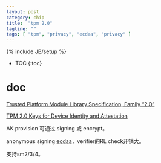 ```yaml
---
layout: post
category: chip
title:  "tpm 2.0"
tagline: ""
tags: [ "tpm", "privacy", "ecdaa", "privacy" ] 
---
```

{% include JB/setup %}

* TOC
{:toc}

# doc

[Trusted Platform Module Library Specification, Family “2.0”](https://trustedcomputinggroup.org/resource/tpm-library-specification/)

[TPM 2.0 Keys for Device Identity and Attestation](https://trustedcomputinggroup.org/resource/tpm-2-0-keys-for-device-identity-and-attestation/)

AK provision 可通过 signing 或 encrypt。

anonymous signing [ecdaa](/2020/09/30/ecdaa)，verifier的RL check开销大。

支持sm2/3/4。

